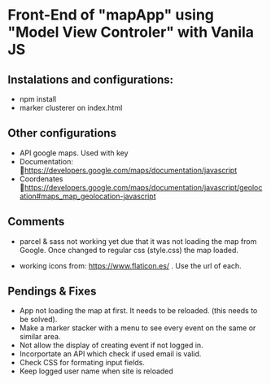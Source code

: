 # Front-End of "mapApp" using "Model View Controler" with Vanila JS

## Instalations and configurations:

- npm install
- marker clusterer on index.html

## Other configurations

- API google maps. Used with key
- Documentation: 🔗https://developers.google.com/maps/documentation/javascript
- Coordenates 🔗https://developers.google.com/maps/documentation/javascript/geolocation#maps_map_geolocation-javascript

## Comments

- parcel & sass not working yet due that it was not loading the map from Google. Once changed to regular css (style.css) the map loaded.

- working icons from: https://www.flaticon.es/ . Use the url of each.

## Pendings & Fixes

- App not loading the map at first. It needs to be reloaded. (this needs to be solved).
- Make a marker stacker with a menu to see every event on the same or similar area.
- Not allow the display of creating event if not logged in.
- Incorportate an API which check if used email is valid.
- Check CSS for formating input fields.
- Keep logged user name when site is reloaded
